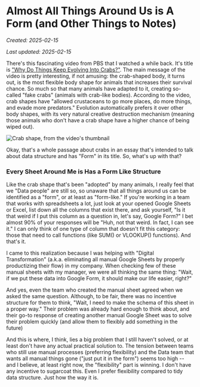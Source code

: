 # Almost All Things Around Us is A Form (and Other Things to Notes)

*Created: 2025-02-15*

*Last updated: 2025-02-15*

There's this fascinating video from PBS that I watched a while back. It's title is ["Why Do Things Keep Evolving Into Crabs?"](https://www.youtube.com/watch?v=wvfR3XLXPvw). The main message of the video is pretty interesting, if not amusing: the crab-shaped body, it turns out, is the most flexible body shape for animals that increases their survival chance. So much so that many animals have adapted to it, creating so-called "fake crabs" (animals with crab-like bodies). According to the video, crab shapes have "allowed crustaceans to go more places, do more things, and evade more predators." Evolution automatically prefers it over other body shapes, with its very natural creative destruction mechanism (meaning those animals who don't have a crab shape have a higher chance of being wiped out).

![Crab shape, from the video's thumbnail](/images/essays_0003_all_things_around_is_form/crab-like_shape.png)

Okay, that's a whole passage about crabs in an essay that's intended to talk about data structure and has "Form" in its title. So, what's up with that?

### Every Sheet Around Me is Has a Form Like Structure

Like the crab shape that's been "adopted" by many animals, I really feel that we "Data people" are still so, so unaware that all things around us can be identified as a "form", or at least as "form-like." If you're working in a team that works with spreadsheets a lot, just look at your opened Google Sheets or Excel, list down all the columns that exist there, and ask yourself, "Is it that weird if I put this column as a question in, let's say, Google Form?" I bet almost 90% of your responses will be "Huh, not that weird. In fact, I can see it." I can only think of one type of column that doesn't fit this category: those that need to call functions (like SUM() or VLOOKUP() functions). And that's it.

I came to this realization because I was helping with "Digital Transformation" (a.k.a. eliminating all manual Google Sheets by properly productizing their flow) in my company. When checking few of these manual sheets with my manager, we were all thinking the same thing: "Wait, if we put these data into Google Form, it should make our life easier, right?"

And yes, even the team who created the manual sheet agreed when we asked the same question. Although, to be fair, there was no incentive structure for them to think, "Wait, I need to make the schema of this sheet in a proper way." Their problem was already hard enough to think about, and their go-to response of creating another manual Google Sheet was to solve their problem quickly (and allow them to flexibly add something in the future)

And this is where, I think, lies a big problem that I still haven't solved, or at least don't have any actual practical solution to. The tension between teams who still use manual processes (preferring flexibility) and the Data team that wants all manual things gone ("just put it in the form") seems too high -- and I believe, at least right now, the "flexibility" part is winning. I don't have any incentive to sugarcoat this. Even I prefer flexibility compared to tidy data structure. Just how the way it is.
